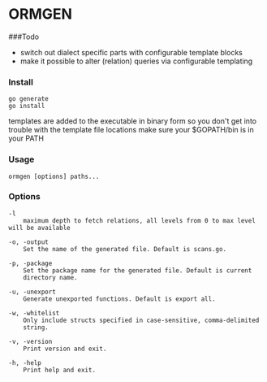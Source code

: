 # ORMGEN

###Todo

* switch out dialect specific parts with configurable template blocks
* make it possible to alter (relation) queries via configurable templating

### Install
```
go generate
go install
```
templates are added to the executable in binary form so you don't get into trouble
with the template file locations
make sure your $GOPATH/bin is in your PATH

### Usage
```
ormgen [options] paths...
```

### Options
```
-l
    maximum depth to fetch relations, all levels from 0 to max level will be available

-o, -output
    Set the name of the generated file. Default is scans.go.

-p, -package
    Set the package name for the generated file. Default is current
    directory name.

-u, -unexport
    Generate unexported functions. Default is export all.

-w, -whitelist
    Only include structs specified in case-sensitive, comma-delimited
    string.

-v, -version
    Print version and exit.

-h, -help
    Print help and exit.
```

